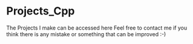 # Projects_Cpp
The Projects I make can be accessed here 
Feel free to contact me if you think there is any mistake or something that can be improved :-)
